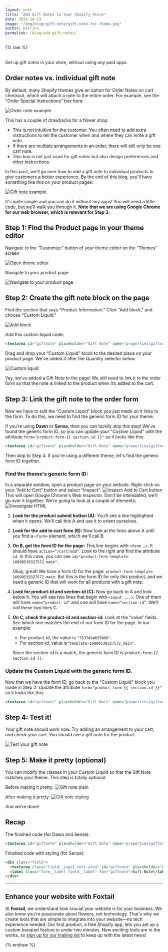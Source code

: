 ```yaml
---
layout: post
title: "Add Gift Notes to Your Shopify Store"
date: 2024-10-23
image: "/img/blog/gift-note/gift-note-for-theme.png"
author: Katrina
permalink: /blog/add-gift-notes/
---
```

{% raw  %}

<br/>
Set up gift notes in your store, without using any paid apps.

## Order notes vs. individual gift note

By default, many Shopify themes give an option for Order Notes on cart checkout, which will attach a note to the entire order. For example, see the "Order Special Instructions" box here:

![Order note example](/img/blog/gift-note/order-notes.png)

This has a couple of drawbacks for a flower shop:

- This is not intuitive for the customer. You often need to add extra instructions to tell the customer when and where they can write a gift note.
- If there are multiple arrangements in an order, there will still only be one cart note.
- This box is not just used for gift notes but also design preferences and other instructions.

In this post, we’ll go over how to add a gift note to individual products to give customers a better experience. By the end of this blog, you'll have something like this on your product pages:

![Gift note example](/img/blog/gift-note/gift-note-for-theme.png)

It's quite simple and you can do it without any apps! You will need a little code, but we’ll walk you through it. **Note that we are using Google Chrome for our web browser, which is relevant for Step 3.**

## Step 1: Find the Product page in your theme editor

Navigate to the “Customize” button of your theme editor on the “Themes” screen

![Open theme editor](/img/blog/gift-note/theme-editor.png)

Navigate to your product page:

![Navigate to your product page](/img/blog/gift-note/product-nav.png)

## Step 2: Create the gift note block on the page

Find the section that says "Product Information." Click "Add block," and choose "Custom Liquid."

![Add block](/img/blog/gift-note/add-block.png)

Add this custom liquid code:

```html
<textarea id="giftnote" placeholder="Gift Note" name="properties[giftnote]"></textarea>
```

Drag and drop your “Custom Liquid” block to the desired place on your product page. We’ve added it after the Quantity selector below.

![Custom liquid](/img/blog/gift-note/custom-liquid.png)

Yay, we’ve added a Gift Note to the page! We still need to link it to the order form so that the note is linked to the product when it’s added to the cart.

## Step 3: Link the gift note to the order form

Now we have to edit the “Custom Liquid” block you just made so it links to the form. To do this, we need to find the generic form ID for your theme.

If you’re using **Dawn** or **Sense**, then you can luckily skip this step! We've found the generic form ID, so you can update your "Custom Liquid" with the attribute `form="product-form-{{ section.id }}"` so it looks like this:

```html
<textarea id="giftnote" placeholder="Gift Note" name="properties[giftnote]" form="product-form-{{ section.id }}"></textarea>
```

Then skip to Step 4. If you're using a different theme, let's find the generic form ID together.

### Find the theme's generic form ID:

In a separate window, open a product page on your website. Right-click on your “Add to Cart” button and select "Inspect".
    ![Inspect Add to Cart button](/img/blog/gift-note/inspect-add-to-cart.png)
This will open Google Chrome's Web Inspector. Don’t be intimidated, we’ll go over it together. We’re going to look at a couple of elements:
    ![Investigate HTML](/img/blog/gift-note/investigate-html.png)

1. **Look for the product submit button (A):** You’ll see a line highlighted when it opens. We’ll call this A and use it to orient ourselves.
2. **Look for the add to cart form (B):** Now look at the lines above A until you find a `<form>` element, which we’ll call B.
3. **On B, get the form ID for the page:** This line begins with `<form …>`. It should have `action=“/cart/add”`. Look to the right and find the attribute `id`. In this case, you can see `id="product-form-template-16090539327572_main"`.  

    Okay, great! We have a form ID for the page: `product-form-template-16090539327572_main`. But this is the form ID for only this product, and we need a generic ID that will work for all products with a gift note.
4. **Look for product-id and section-id (C):** Now go back to A and look below it. You will see two lines that begin with `<input ...>`. One of them will have `name=”product-id”` and one will have `name=”section-id”`. We’ll call these two lines C.
5. **On C, check the product-id and section-id:** Look at the “value” fields. See which one matches the end of our form ID for the page. In our example:
    - For product-id, the value is `"7537494655060"`.
    - For section-id, value is`"template-16090539327572_main"`.
    
    Since the section-id is a match, the generic form ID is `product-form-{{ section.id }}`.

### Update the Custom Liquid with the generic form ID.
Now that we have the form ID, go back to the "Custom Liquid" block you made in Step 2. Update the attribute `form="product-form-{{ section.id }}"` so it looks like this:

```html
<textarea id="giftnote" placeholder="Gift Note" name="properties[giftnote]" form="product-form-{{ section.id }}"></textarea>
```

## Step 4: Test it!

Your gift note should work now. Try adding an arrangement to your cart, and check your cart. You should see a gift note for the product.

![Test your gift note](/img/blog/gift-note/test-message.png)

## Step 5: Make it pretty (optional)

You can modify the classes in your Custom Liquid so that the Gift Note matches your theme. This step is totally optional.

Before making it pretty:
![Gift note plain](/img/blog/gift-note/gift-note-plain.png)


After making it pretty:
![Gift note styling](/img/blog/gift-note/gift-note-for-theme.png)

And we're done!

## Recap

The finished code (for Dawn and Sense):

```html
<textarea id="giftnote" placeholder="Gift Note" name="properties[giftnote]" form="product-form-{{ section.id }}"></textarea>
```

Finished code with styling (for Sense):

```html
<div class="field">
  <textarea class="field__input text-area" id="giftnote" placeholder="Gift Note" name="properties[Gift Note]" form="product-form-{{ section.id }}"></textarea>
  <label class="form__label field__label" for="giftnote">Gift Note</label>
</div>
```

---

## Enhance your website with Foxtail

At **Foxtail**, we understand how crucial your website is for your business. We also know you're passionate about flowers, not technology. That's why we create tools that are simple to integrate into your website—no tech experience needed. Our first product, a free Shopify app, lets you set up a custom bouquet feature in under two minutes. New exciting tools are in the works, so [sign up for our mailing list](#) to keep up with the latest news!

{% endraw  %}